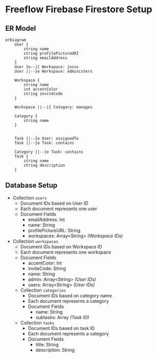 # Freeflow Firebase Firestore Setup

## ER Model
```mermaid
erDiagram 
    User {
        string name
        string profilePictureURI
        string emailAddress
    }
    User }o--|{ Workspace: joins
    User ||--}o Workspace: administers
    
    Workspace {
        string name
        int accentColor
        string inviteCode
    }
    
    Workspace ||--|{ Category: manages
    
    Category {
        string name
    }
   
   
    Task ||--}o User: assignedTo
    Task ||--}o Task: contains
    
    Category ||--}o Task: contains
    Task {
        string name
        string description
    }
```

## Database Setup
- Collection `users`
    - Document IDs based on User ID
    - Each document represents one user
    - Document Fields
        - emailAddress: Int
        - name: String
        - profilePictureURL: String
        - workspaces: Array\<String\> *(Workspace IDs)*
- Collection `workspaces`
    - Document IDs based on Workspace ID
    - Each document represents one workspace
    - Document Fields
        - accentColor: Int
        - inviteCode: String
        - name: String
        - admin: Array\<String\> *(User IDs)*
        - users: Array\<String\> *(User IDs)*
    - Collection `categories`
        - Document IDs based on category name
        - Each document represents a category
        - Document Fields
            - name: String
            - subtasks: Array<String> *(Task ID)*
    - Collection `tasks`
        - Document IDs based on task ID
        - Each document represents a category
        - Document Fields
            - title: String
            - description: String
